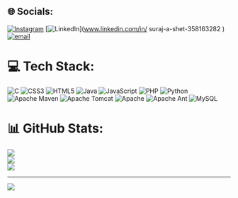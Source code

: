 ## 🌐 Socials:
[![Instagram](https://img.shields.io/badge/Instagram-%23E4405F.svg?logo=Instagram&logoColor=white)](https://instagram.com/suraj_._88) [![LinkedIn](https://img.shields.io/badge/LinkedIn-%230077B5.svg?logo=linkedin&logoColor=white)](www.linkedin.com/in/
suraj-a-shet-358163282
)  [![email](https://img.shields.io/badge/Email-D14836?logo=gmail&logoColor=white)](mailto:surajashet362@gmail.com) 

# 💻 Tech Stack:
![C](https://img.shields.io/badge/c-%2300599C.svg?style=for-the-badge&logo=c&logoColor=white) ![CSS3](https://img.shields.io/badge/css3-%231572B6.svg?style=for-the-badge&logo=css3&logoColor=white) ![HTML5](https://img.shields.io/badge/html5-%23E34F26.svg?style=for-the-badge&logo=html5&logoColor=white) ![Java](https://img.shields.io/badge/java-%23ED8B00.svg?style=for-the-badge&logo=openjdk&logoColor=white) ![JavaScript](https://img.shields.io/badge/javascript-%23323330.svg?style=for-the-badge&logo=javascript&logoColor=%23F7DF1E) ![PHP](https://img.shields.io/badge/php-%23777BB4.svg?style=for-the-badge&logo=php&logoColor=white) ![Python](https://img.shields.io/badge/python-3670A0?style=for-the-badge&logo=python&logoColor=ffdd54) ![Apache Maven](https://img.shields.io/badge/Apache%20Maven-C71A36?style=for-the-badge&logo=Apache%20Maven&logoColor=white) ![Apache Tomcat](https://img.shields.io/badge/apache%20tomcat-%23F8DC75.svg?style=for-the-badge&logo=apache-tomcat&logoColor=black) ![Apache](https://img.shields.io/badge/apache-%23D42029.svg?style=for-the-badge&logo=apache&logoColor=white) ![Apache Ant](https://img.shields.io/badge/Apache%20Ant-A81C7D?style=for-the-badge&logo=Apache%20Ant&logoColor=white) ![MySQL](https://img.shields.io/badge/mysql-4479A1.svg?style=for-the-badge&logo=mysql&logoColor=white)
# 📊 GitHub Stats:
![](https://github-readme-stats.vercel.app/api?username=surajashet&theme=dark&hide_border=false&include_all_commits=false&count_private=true)<br/>
![](https://nirzak-streak-stats.vercel.app/?user=surajashet&theme=dark&hide_border=false)<br/>
![](https://github-readme-stats.vercel.app/api/top-langs/?username=surajashet&theme=dark&hide_border=false&include_all_commits=false&count_private=true&layout=compact)

---
[![](https://visitcount.itsvg.in/api?id=surajashet&icon=0&color=0)](https://visitcount.itsvg.in)

<!-- Proudly created with GPRM ( https://gprm.itsvg.in ) -->
